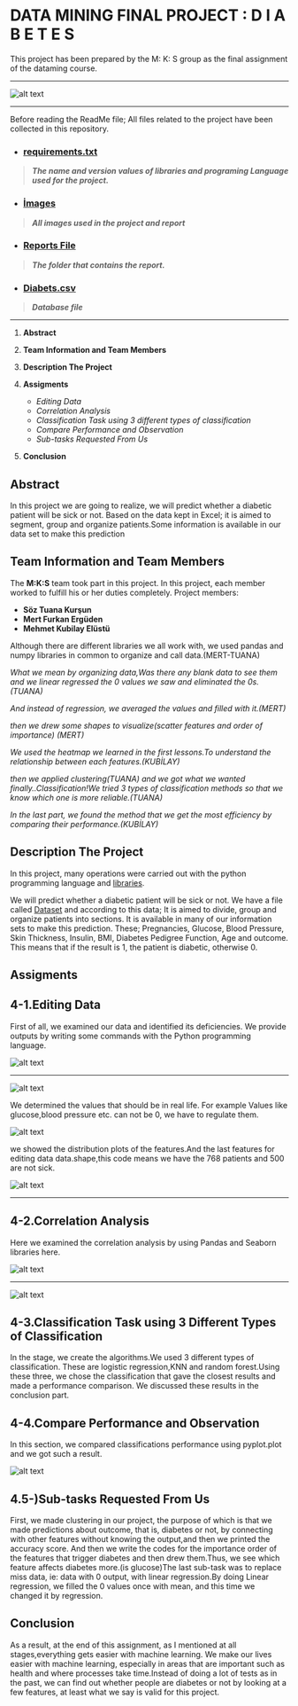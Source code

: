 # DATA MINING FINAL PROJECT : D I A B E T E S

This project has been prepared by the M: K: S group as the final assignment of the dataming course.

---

![alt text](https://github.com/soztuanakursun/Data-Mining-Final-/blob/main/images/coverpage.jpg?raw=true)

---






Before reading the ReadMe file;
All files related to the project have been collected in this repository.
* ### [requirements.txt](https://github.com/soztuanakursun/Data-Mining-Final-/blob/main/requirements.txt)
> ***The name and version values of libraries and programing Language used for the project.***
* ### [İmages](https://github.com/soztuanakursun/Data-Mining-Final-/tree/main/images)
> ***All images used in the project and report***
* ### [Reports File](https://github.com/soztuanakursun/Data-Mining-Final-/tree/main/Report%20Files) 
> ***The folder that contains the report.***
* ### [Diabets.csv](https://github.com/soztuanakursun/Data-Mining-Final-/blob/main/diabetes.csv)
> ***Database file***

---
1. **Abstract**
2. **Team Information and Team Members**
3. **Description The Project**
4. **Assigments**
   - *Editing Data*
   - *Correlation Analysis*
   - *Classification Task using 3 different types of classification*
   - *Compare Performance and Observation*
   - *Sub-tasks Requested From Us*
 
5. **Conclusion**
 


## Abstract

In this project we are going to realize, we will predict whether a diabetic patient will be sick or
not. Based on the data kept in Excel; it is aimed to segment, group and organize patients.Some
information is available in our data set to make this prediction


## Team Information  and Team Members
The **M:K:S** team took part in this project. In this project, each member worked to fulfill his or her duties completely. Project members:
* **Söz Tuana Kurşun**
* **Mert Furkan Ergüden**
* **Mehmet Kubilay Elüstü** 

Although there are different libraries
 we all work with, we used pandas and 
numpy libraries in common to organize and call data.(MERT-TUANA)

*What we mean by organizing data,Was there any blank data to see them and 
we linear regressed the 0 values ​​we saw and eliminated the 0s.(TUANA)*

*And instead of regression, we averaged the values ​​and filled with it.(MERT)*

*then we drew some shapes to visualize(scatter features and order of importance) (MERT)*

*We used the heatmap we learned in the first lessons.To understand the relationship between each features.(KUBİLAY)*

*then we applied clustering(TUANA)
and we got what we wanted finally..Classification!We tried 3 types
 of classification methods so that we know which one is more reliable.(TUANA)*

*In the last part, we found the method that we get the most efficiency by comparing their performance.(KUBİLAY)*


 

## Description The Project
In this project, many operations were carried out with the python programming language and [libraries](https://github.com/soztuanakursun/Data-Mining-Final-/blob/main/requirements.txt).

We will predict whether a diabetic patient will be sick or not. We have a file called [Dataset](https://github.com/soztuanakursun/Data-Mining-Final-/blob/main/diabetes.csv)
 and according to this data; It is aimed to divide, group and organize patients into sections. It is available in many of our information sets to make this prediction. These; Pregnancies, Glucose, Blood Pressure, Skin Thickness, Insulin, BMI, Diabetes Pedigree Function, Age and outcome. This means that if the result is 1, the patient is diabetic, otherwise 0.


## Assigments

## 4-1.Editing Data
First of all, we examined our data and identified its deficiencies. We provide outputs by writing some commands with the Python programming language.

![alt text](https://github.com/soztuanakursun/Data-Mining-Final-/blob/main/images/head.png?raw=true)

---

![alt text](https://github.com/soztuanakursun/Data-Mining-Final-/blob/main/images/info.png?raw=true)




We determined the values that should be in real life. For example Values like glucose,blood pressure etc. can not be 0, we have to regulate them.

![alt text](https://github.com/soztuanakursun/Data-Mining-Final-/blob/main/images/double.png?raw=true)



we showed the distribution plots of the features.And the last features for editing data data.shape,this code means we have the 768 patients and 500 are not sick.


![alt text](https://github.com/soztuanakursun/Data-Mining-Final-/blob/main/images/scatter.png?raw=true)



---

## 4-2.Correlation Analysis
Here we  examined the correlation analysis by  using Pandas and Seaborn  libraries here.

![alt text](https://github.com/soztuanakursun/Data-Mining-Final-/blob/main/images/corr.png?raw=true)

---

![alt text](https://github.com/soztuanakursun/Data-Mining-Final-/blob/main/images/heatmap.png?raw=true)


## 4-3.Classification Task using 3 Different Types of Classification
In the stage, we create the algorithms.We used 3 different types of classification. These are logistic
regression,KNN and random forest.Using these three, we chose the classification that gave the closest results and made a performance comparison. We discussed these results in the conclusion part.





## 4-4.Compare Performance and Observation
In this section, we compared classifications performance using pyplot.plot and we got such a result.
 
![alt text](https://github.com/soztuanakursun/Data-Mining-Final-/blob/main/images/compare.png?raw=true)



## 4.5-)Sub-tasks Requested From Us
First, we made clustering in our project, the purpose of which is that we made predictions about outcome, that is, diabetes or not, by connecting with other features without knowing the output,and then we printed the accuracy score.
And then we write the codes for the importance order of the features that trigger diabetes and then drew them.Thus, we see which feature affects diabetes more.(is glucose)The last sub-task was to replace miss data, ie: data with 0 output, with linear regression.By doing Linear regression, we filled the 0 values once with mean, and this time we changed it by regression.

 

## Conclusion
As a result, at the end of this assignment, as I mentioned at all stages,everything gets easier with machine learning. We make our lives easier with machine learning, especially in areas that are important such as health and where processes take time.Instead of doing a lot of tests as in the past, we can find out whether people are diabetes or not by looking at a few features, at least what we say is valid for this project.
